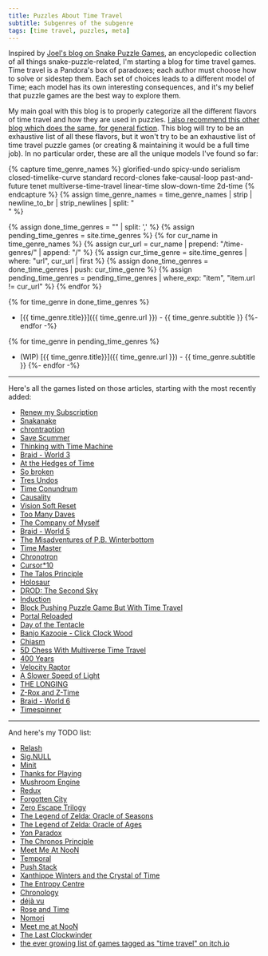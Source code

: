 ```yaml
---
title: Puzzles About Time Travel
subtitle: Subgenres of the subgenre
tags: [time travel, puzzles, meta]
---
```


Inspired by [Joel's blog on Snake Puzzle Games](https://joelthefox.github.io/2019-08-21-Snake-Puzzle-Games/), an encyclopedic collection
of all things snake-puzzle-related, I'm starting a blog for time travel games. Time travel is a Pandora's box of paradoxes; each author
must choose how to solve or sidestep them. Each set of choices leads to a different model of Time; each model has its own interesting
consequences, and it's my belief that puzzle games are the best way to explore them.

My main goal with this blog is to properly categorize all the different flavors of time travel and how they are used in puzzles. 
[I also recommend this other blog which does the same, for general fiction](https://qntm.org/models).
This blog will try to be an exhaustive list of all these flavors, but it won't try to be an exhaustive list of time travel puzzle games
(or creating & maintaining it would be a full time job). In no particular order, these are all the unique models I've found so far:

{% capture time_genre_names %}
glorified-undo
spicy-undo
serialism
closed-timelike-curve
standard
record-clones
fake-causal-loop
past-and-future
tenet
multiverse-time-travel
linear-time
slow-down-time
2d-time
{% endcapture %}
{% assign time_genre_names = time_genre_names | strip | newline_to_br | strip_newlines | split: "<br />" %}

{% assign done_time_genres = "" | split: ',' %}
{% assign pending_time_genres = site.time_genres %}
{% for cur_name in time_genre_names %}
  {% assign cur_url = cur_name | prepend: "/time-genres/" | append: "/" %}
  {% assign cur_time_genre = site.time_genres | where: "url", cur_url | first %}
  {% assign done_time_genres = done_time_genres | push: cur_time_genre %}
  {% assign pending_time_genres = pending_time_genres | where_exp: "item", "item.url != cur_url" %}
{% endfor %}

{% for time_genre in done_time_genres %}
  - [{{ time_genre.title}}]({{ time_genre.url }}) - {{ time_genre.subtitle }}
{%- endfor -%}

{% for time_genre in pending_time_genres %}
  - (WIP) [{{ time_genre.title}}]({{ time_genre.url }}) - {{ time_genre.subtitle }}
{%- endfor -%} <!-- -->

-----

Here's all the games listed on those articles, starting with the most recently added:
 - [Renew my Subscription](/time-genres/tenet#renew-my-subscription)
 - [Snakanake](/time-genres/tenet#snakanake)
 - [chrontraption](/time-genres/closed-timelike-curve#chrontraption)
 - [Save Scummer](/time-genres/glorified-undo#save-scummer)
 - [Thinking with Time Machine](/time-genres/record-clones#some-other-games)
 - [Braid - World 3](/time-genres/spicy-undo#braid-world-3)
 - [At the Hedges of Time](/time-genres/spicy-undo#at-the-hedges-of-time)
 - [So broken](/time-genres/spicy-undo#so-broken)
 - [Tres Undos](/time-genres/serialism#tres-undos)
 - [Time Conundrum](/time-genres/closed-timelike-curve#time-conundrum)
 - [Causality](/time-genres/closed-timelike-curve#causality)
 - [Vision Soft Reset](/time-genres/standard#vision-soft-reset)
 - [Too Many Daves](/time-genres/standard#too-many-daves)
 - [The Company of Myself](/time-genres/record-clones#the-company-of-myself)
 - [Braid - World 5](/time-genres/record-clones#braid-world-5)
 - [The Misadventures of P.B. Winterbottom](/time-genres/record-clones#some-other-games)
 - [Time Master](/time-genres/record-clones#some-other-games)
 - [Chronotron](/time-genres/record-clones#some-other-games)
 - [Cursor*10](/time-genres/record-clones#some-other-games)
 - [The Talos Principle](/time-genres/record-clones#some-other-games)
 - [Holosaur](/time-genres/record-clones#some-other-games)
 - [DROD: The Second Sky](/time-genres/record-clones#some-other-games)
 - [Induction](/time-genres/fake-causal-loop#induction)
 - [Block Pushing Puzzle Game But With Time Travel](/time-genres/fake-causal-loop#block-pushing-puzzle-game-but-you-can-time-travel)
 - [Portal Reloaded](/time-genres/past-and-future#portal-reloaded)
 - [Day of the Tentacle](/time-genres/past-and-future#day-of-the-tentacle)
 - [Banjo Kazooie - Click Clock Wood](/time-genres/past-and-future#banjo-kazooie)
 - [Chiasm](/time-genres/tenet#chiasm)
 - [5D Chess With Multiverse Time Travel](/time-genres/multiverse-time-travel#5d-chess-with-multiverse-time-travel)
 - [400 Years](/time-genres/linear-time#400-years)
 - [Velocity Raptor](/time-genres/linear-time#velocity-raptor)
 - [A Slower Speed of Light](/time-genres/linear-time#velocity-raptor)
 - [THE LONGING](/time-genres/linear-time#the-longing)
 - [Z-Rox and Z-Time](/time-genres/linear-time#z-rox)
 - [Braid - World 6](/time-genres/slow-down-time#braid-world-6)
 - [Timespinner](/time-genres/slow-down-time#timespinner)

-----

And here's my TODO list:
 - [Relash](https://store.steampowered.com/app/1713260/Relash/)
 - [Sig.NULL](https://store.steampowered.com/app/501930/SigNULL/)
 - [Minit](https://store.steampowered.com/app/609490/Minit/)
 - [Thanks for Playing](https://www.youtube.com/watch?v=P3yvqo5mHnw)
 - [Mushroom Engine](https://www.hempuli.com/games/games.php?title=jom)
 - [Redux](https://store.steampowered.com/app/1676560/Redux/)
 - [Forgotten City](https://store.steampowered.com/app/874260/The_Forgotten_City/)
 - [Zero Escape Trilogy](https://store.steampowered.com/bundle/2638/Zero_Escape_Trilogy/)
 - [The Legend of Zelda: Oracle of Seasons](https://zelda.fandom.com/wiki/The_Legend_of_Zelda:_Oracle_of_Seasons)
 - [The Legend of Zelda: Oracle of Ages](https://zelda.fandom.com/wiki/The_Legend_of_Zelda:_Oracle_of_Ages)
 - [Yon Paradox](https://store.steampowered.com/app/450050/Yon_Paradox/)
 - [The Chronos Principle](https://store.steampowered.com/app/1651930/The_Chronos_Principle/)
 - [Meet Me At NooN](https://pandaroointeractive.itch.io/meet-me-at-noon)
 - [Temporal](https://en.wikipedia.org/wiki/Temporal_(video_game))
 - [Push Stack](https://steven-miller.itch.io/push-stack)
 - [Xanthippe Winters and the Crystal of Time](https://qwrt.itch.io/xanthippe-winters-and-the-crystal-of-time)
 - [The Entropy Centre](https://store.steampowered.com/app/1730590/The_Entropy_Centre/)
 - [Chronology](https://store.steampowered.com/app/269330/Chronology/)
 - [déjà vu](https://ericfreeman.itch.io/deja-vu)
 - [Rose and Time](https://sophieh.itch.io/roseandtime)
 - [Nomori](https://www.youtube.com/watch?v=epP42ECZV3g)
 - [Meet me at NooN](https://store.steampowered.com/app/1880490/Meet_me_at_NooN/)
 - [The Last Clockwinder](https://store.steampowered.com/app/1755100/The_Last_Clockwinder/)
 - [the ever growing list of games tagged as "time travel" on itch.io](https://itch.io/search?q=time+travel)
